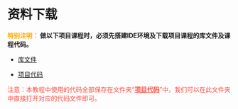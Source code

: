 
# 资料下载

**<span style="color: rgb(255, 169, 0);">特别注明：</span> 做以下项目课程时，必须先搭建IDE环境及下载项目课程的库文件及课程代码。**

* [库文件](库文件.zip)

* [项目代码](项目代码.zip)

<span style="color: rgb(255, 76, 65);">注意：本教程中使用的代码全部保存在文件夹“<u>**项目代码**</u>”中，我们可以在此文件夹中直接打开对应的代码文件即可。</span>
